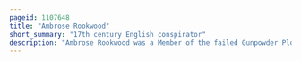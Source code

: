 ```yaml
---
pageid: 1107648
title: "Ambrose Rookwood"
short_summary: "17th century English conspirator"
description: "Ambrose Rookwood was a Member of the failed Gunpowder Plot in 1605 a Conspiracy to replace protestant King James i with a catholic Sovereign. Rookwood was born into a wealthy family of Catholic recusants, and educated by Jesuits in Flanders. His older Brother became a franciscan and his two younger Brothers were ordained catholic Priests. Rookwood became a horse-breeder. He married catholic elizabeth Tyrwhitt and had at least two Sons."
---
```

